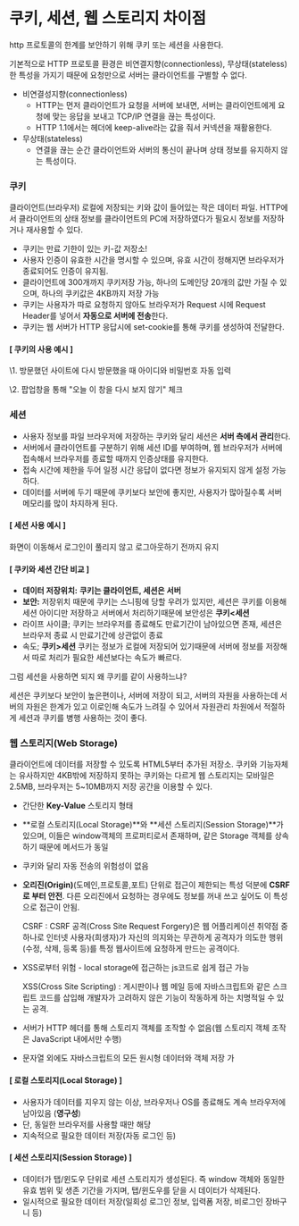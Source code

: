# 쿠키, 세션, 웹 스토리지 차이점

http 프로토콜의 한계를 보안하기 위해 쿠키 또는 세션을 사용한다.

기본적으로 HTTP 프로토콜 환경은 비연결지향(connectionless), 무상태(stateless)한 특성을 가지기 때문에 요청만으로 서버는 클라이언트를 구별할 수 없다.

- 비연결성지향(connectionless)
  - HTTP는 먼저 클라이언트가 요청을 서버에 보내면, 서버는 클라이언트에게 요청에 맞는 응답을 보내고 TCP/IP 연결을 끊는 특성이다.
  - HTTP 1.1에서는 헤더에 keep-alive라는 값을 줘서 커넥션을 재활용한다.
- 무상태(stateless)
  - 연결을 끊는 순간 클라이언트와 서버의 통신이 끝나며 상태 정보를 유지하지 않는 특성이다.

### **쿠키**

클라이언트(브라우저) 로컬에 저장되는 키와 값이 들어있는 작은 데이터 파일. HTTP에서 클라이언트의 상태 정보를 클라이언트의 PC에 저장하였다가 필요시 정보를 저장하거나 재사용할 수 있다.

- 쿠키는 만료 기한이 있는 키-값 저장소!
- 사용자 인증이 유효한 시간을 명시할 수 있으며, 유효 시간이 정해지면 브라우저가 종료되어도 인증이 유지됨.
- 클라이언트에 300개까지 쿠키저장 가능, 하나의 도메인당 20개의 값만 가질 수 있으며, 하나의 쿠키값은 4KB까지 저장 가능
- 쿠키는 사용자가 따로 요청하지 않아도 브라우저가 Request 시에 Request Header를 넣어서 **자동으로 서버에 전송**한다.
- 쿠키는 웹 서버가 HTTP 응답시에 set-cookie를 통해 쿠키를 생성하여 전달한다.



#### **[ 쿠키의 사용 예시 ]**

\1. 방문했던 사이트에 다시 방문했을 때 아이디와 비밀번호 자동 입력

\2. 팝업창을 통해 "오늘 이 창을 다시 보지 않기" 체크



### **세션**

- 사용자 정보를 파일 브라우저에 저장하는 쿠키와 달리 세션은 **서버 측에서 관리**한다.
- 서버에서 클라이언트를 구분하기 위해 세션 ID를 부여하며, 웹 브라우저가 서버에 접속해서 브라우저를 종료할 때까지 인증상태를 유지한다.
- 접속 시간에 제한을 두어 일정 시간 응답이 없다면 정보가 유지되지 않게 설정 가능하다.
- 데이터를 서버에 두기 때문에 쿠키보다 보안에 좋지만, 사용자가 많아질수록 서버 메모리를 많이 차지하게 된다.

#### **[ 세션 사용 예시 ]**

화면이 이동해서 로그인이 풀리지 않고 로그아웃하기 전까지 유지

#### **[ 쿠키와 세션 간단 비교 ]**

- **데이터 저장위치:** **쿠키는 클라이언트, 세션은 서버**
- **보안:** 저장위치 때문에 쿠키는 스니핑에 당할 우려가 있지만, 세션은 쿠키를 이용해 세션 아이디만 저장하고 서버에서 처리하기때문에 보안성은 **쿠키<세션**
- 라이프 사이클; 쿠키는 브라우저를 종료해도 만료기간이 남아있으면 존재, 세션은 브라우저 종료 시 만료기간에 상관없이 종료
- 속도; **쿠키>세션** 쿠키는 정보가 로컬에 저장되어 있기때문에 서버에 정보를 저장해서 따로 처리가 필요한 세션보다는 속도가 빠르다.

그럼 세션을 사용하면 되지 왜 쿠키를 같이 사용하느냐?

세션은 쿠키보다 보안이 높은편이나, 서버에 저장이 되고, 서버의 자원을 사용하는데 서버의 자원은 한계가 있고 이로인해 속도가 느려질 수 있어서 자원관리 차원에서 적절하게 세션과 쿠키를 병행 사용하는 것이 좋다.



### **웹 스토리지(Web Storage)**

클라이언트에 데이터를 저장할 수 있도록 HTML5부터 추가된 저장소. 쿠키와 기능자체는 유사하지만 4KB밖에 저장하지 못하는 쿠키와는 다르게 웹 스토리지는 모바일은 2.5MB, 브라우저는 5~10MB까지 저장 공간을 이용할 수 있다.

- 간단한 **Key-Value** 스토리지 형태

- **로컬 스토리지(Local Storage)**와 **세션 스토리지(Session Storage)**가 있으며, 이들은 window객체의 프로퍼티로서 존재하며, 같은 Storage 객체를 상속하기 때문에 메서드가 동일

- 쿠키와 달리 자동 전송의 위험성이 없음

- **오리진(Origin)**(도메인,프로토콜,포트) 단위로 접근이 제한되는 특성 덕분에 **CSRF로 부터 안전**. 다른 오리진에서 요청하는 경우에도 정보를 꺼내 쓰고 싶어도 이 특성으로 접근이 안됨.

  CSRF : CSRF 공격(Cross Site Request Forgery)은 웹 어플리케이션 취약점 중 하나로 인터넷 사용자(희생자)가 자신의 의지와는 무관하게 공격자가 의도한 행위(수정, 삭제, 등록 등)를 특정 웹사이트에 요청하게 만드는 공격이다.

- XSS로부터 위험 - local storage에 접근하는 js코드로 쉽게 접근 가능﻿

  XSS(Cross Site Scripting) : 게시판이나 웹 메일 등에 자바스크립트와 같은 스크립트 코드를 삽입해 개발자가 고려하지 않은 기능이 작동하게 하는 치명적일 수 있는 공격.

- 서버가 HTTP 헤더를 통해 스토리지 객체를 조작할 수 없음(웹 스토리지 객체 조작은 JavaScript 내에서만 수행)

- 문자열 외에도 자바스크립트의 모든 원시형 데이터와 객체 저장 가

#### **[ 로컬 스토리지(Local Storage) ]**﻿

- 사용자가 데이터를 지우지 않는 이상, 브라우저나 OS를 종료해도 계속 브라우저에 남아있음 (**영구성**)
- 단, 동일한 브라우저를 사용할 때만 해당
- 지속적으로 필요한 데이터 저장(자동 로그인 등)

#### **[ 세션 스토리지(Session Storage)﻿ ]**

- 데이터가 탭/윈도우 단위로 세션 스토리지가 생성된다. 즉 window 객체와 동일한 유효 범위 및 생존 기간을 가지며, 탭/윈도우를 닫을 시 데이터가 삭제된다.
- 일시적으로 필요한 데이터 저장(일회성 로그인 정보, 입력폼 저장, 비로그인 장바구니 등)